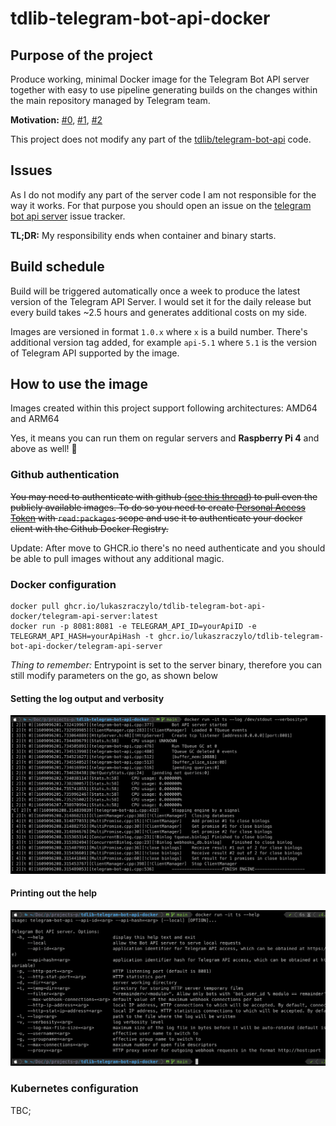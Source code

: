 # tdlib-telegram-bot-api-docker

## Purpose of the project

Produce working, minimal Docker image for the Telegram Bot API server together with easy
to use pipeline generating builds on the changes within the main repository managed by
Telegram team.

**Motivation:** [#0](https://medium.com/swlh/building-your-home-raspberry-pi-kubernetes-cluster-14eeeb3c521e), [#1](https://github.com/tdlib/telegram-bot-api/issues/65), [#2](https://github.com/tdlib/telegram-bot-api/issues/65)

This project does not modify any part of the [tdlib/telegram-bot-api](https://github.com/tdlib/telegram-bot-api) code.

## Issues

As I do not modify any part of the server code I am not responsible for the way it works. For that purpose you should open an issue on the [telegram bot api server](https://github.com/tdlib/telegram-bot-api/issues) issue tracker.

**TL;DR:** My responsibility ends when container and binary starts.

## Build schedule
Build will be triggered automatically once a week to produce the latest version of the Telegram API Server.
I would set it for the daily release but every build takes ~2.5 hours and generates additional costs on my side.

Images are versioned in format `1.0.x` where `x` is a build number.
There's additional version tag added, for example `api-5.1` where `5.1` is the version of Telegram API supported by the image.

## How to use the image

Images created within this project support following architectures: AMD64 and ARM64

Yes, it means you can run them on regular servers and **Raspberry Pi 4** and above as well! 🥳

### Github authentication

~~You may need to authenticate with github ([see this thread](https://github.community/t/docker-pull-from-public-github-package-registry-fail-with-no-basic-auth-credentials-error/16358/87)) to pull even the publicly available images. To do so you need to create [Personal Access Token](https://github.com/settings/tokens/new) with `read:packages` scope and use it to authenticate your docker client with the Github Docker Registry.~~

Update: After move to GHCR.io there's no need authenticate and you should be able to pull images without any additional magic.

### Docker configuration

```
docker pull ghcr.io/lukaszraczylo/tdlib-telegram-bot-api-docker/telegram-api-server:latest
docker run -p 8081:8081 -e TELEGRAM_API_ID=yourApiID -e TELEGRAM_API_HASH=yourApiHash -t ghcr.io/lukaszraczylo/tdlib-telegram-bot-api-docker/telegram-api-server
```

*Thing to remember:* Entrypoint is set to the server binary, therefore you can still modify parameters on the go, as shown below

#### Setting the log output and verbosity
![Set the log output and verbosity](img/screen-001.png?raw=true)

#### Printing out the help
![Print out the help](img/screen-002.png?raw=true)

### Kubernetes configuration

TBC;
